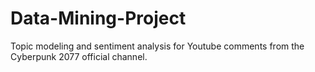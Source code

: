 # Data-Mining-Project
Topic modeling and sentiment analysis for Youtube comments from the Cyberpunk 2077 official channel.
